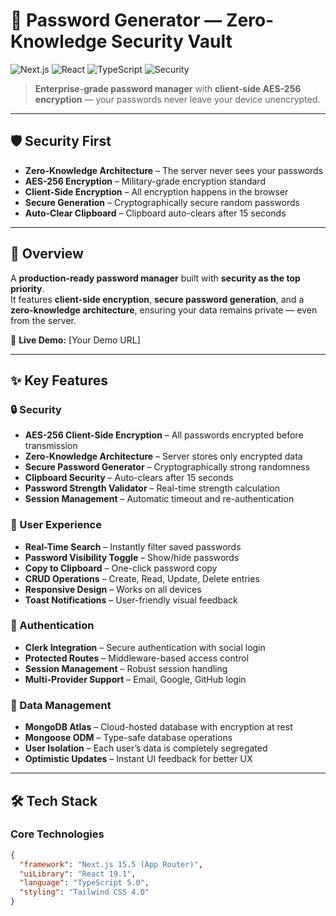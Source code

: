 # 🔐 Password Generator — Zero-Knowledge Security Vault

![Next.js](https://img.shields.io/badge/Next.js-15.5-black?style=for-the-badge&logo=next.js)
![React](https://img.shields.io/badge/React-19.1-blue?style=for-the-badge&logo=react)
![TypeScript](https://img.shields.io/badge/TypeScript-5.0-blue?style=for-the-badge&logo=typescript)
![Security](https://img.shields.io/badge/AES--256-Encrypted-red?style=for-the-badge&logo=letsencrypt)

> **Enterprise-grade password manager** with **client-side AES-256 encryption** — your passwords never leave your device unencrypted.

---

## 🛡️ Security First

- **Zero-Knowledge Architecture** – The server never sees your passwords  
- **AES-256 Encryption** – Military-grade encryption standard  
- **Client-Side Encryption** – All encryption happens in the browser  
- **Secure Generation** – Cryptographically secure random passwords  
- **Auto-Clear Clipboard** – Clipboard auto-clears after 15 seconds  

---

## 🎯 Overview

A **production-ready password manager** built with **security as the top priority**.  
It features **client-side encryption**, **secure password generation**, and a **zero-knowledge architecture**, ensuring your data remains private — even from the server.

🔗 **Live Demo:** [Your Demo URL]

---

## ✨ Key Features

### 🔒 Security
- **AES-256 Client-Side Encryption** – All passwords encrypted before transmission  
- **Zero-Knowledge Architecture** – Server stores only encrypted data  
- **Secure Password Generator** – Cryptographically strong randomness  
- **Clipboard Security** – Auto-clears after 15 seconds  
- **Password Strength Validator** – Real-time strength calculation  
- **Session Management** – Automatic timeout and re-authentication  

### 🎨 User Experience
- **Real-Time Search** – Instantly filter saved passwords  
- **Password Visibility Toggle** – Show/hide passwords  
- **Copy to Clipboard** – One-click password copy  
- **CRUD Operations** – Create, Read, Update, Delete entries  
- **Responsive Design** – Works on all devices  
- **Toast Notifications** – User-friendly visual feedback  

### 🔐 Authentication
- **Clerk Integration** – Secure authentication with social login  
- **Protected Routes** – Middleware-based access control  
- **Session Management** – Robust session handling  
- **Multi-Provider Support** – Email, Google, GitHub login  

### 💾 Data Management
- **MongoDB Atlas** – Cloud-hosted database with encryption at rest  
- **Mongoose ODM** – Type-safe database operations  
- **User Isolation** – Each user’s data is completely segregated  
- **Optimistic Updates** – Instant UI feedback for better UX  

---

## 🛠️ Tech Stack

### Core Technologies
```json
{
  "framework": "Next.js 15.5 (App Router)",
  "uiLibrary": "React 19.1",
  "language": "TypeScript 5.0",
  "styling": "Tailwind CSS 4.0"
}
